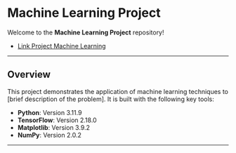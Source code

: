 # Machine Learning Project

Welcome to the **Machine Learning Project** repository!

- [Link Project Machine Learning](https://drive.google.com/drive/folders/1lPP169nPS-k2pC_ZTUsoKOF3U3M6Vd9p?usp=drive_link)

---

## Overview

This project demonstrates the application of machine learning techniques to [brief description of the problem]. It is built with the following key tools:

- **Python**: Version 3.11.9
- **TensorFlow**: Version 2.18.0
- **Matplotlib**: Version 3.9.2
- **NumPy**: Version 2.0.2

---
